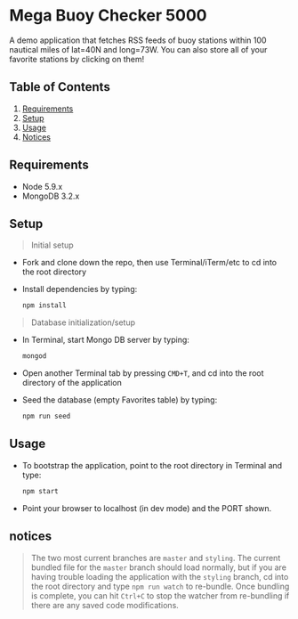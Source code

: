 # Mega Buoy Checker 5000

A demo application that fetches RSS feeds of buoy stations within 100 nautical miles of lat=40N and long=73W. You can also store all of your favorite stations by clicking on them!

## Table of Contents

1. [Requirements](#requirements)
2. [Setup](#setup)
3. [Usage](#usage)
4. [Notices](#notices)

## Requirements

- Node 5.9.x
- MongoDB 3.2.x

## Setup

> Initial setup

- Fork and clone down the repo, then use Terminal/iTerm/etc to cd into the root directory
- Install dependencies by typing:

  ```sh
  npm install
  ```

> Database initialization/setup

- In Terminal, start Mongo DB server by typing:

  ```sh
  mongod
  ```

- Open another Terminal tab by pressing `CMD+T`, and cd into the root directory of the application

- Seed the database (empty Favorites table) by typing:

  ```sh
  npm run seed
  ```

## Usage

- To bootstrap the application, point to the root directory in Terminal and type:

  ```sh
  npm start
  ```

- Point your browser to localhost (in dev mode) and the PORT shown.

## notices

> The two most current branches are `master` and `styling`. The current bundled file for the `master` branch should load normally, but if you are having trouble loading the application with the `styling` branch, cd into the root directory and type `npm run watch` to re-bundle. Once bundling is complete, you can hit `Ctrl+C` to stop the watcher from re-bundling if there are any saved code modifications.
